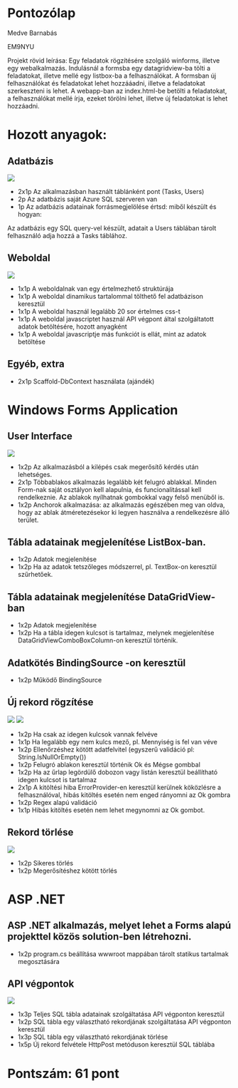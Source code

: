 # Pontozólap

Medve Barnabás

EM9NYU

Projekt rövid leírása:
Egy feladatok rögzítésére szolgáló winforms, illetve egy webalkalmazás. Indulásnál a formsba egy datagridview-ba tölti a feladatokat, illetve mellé egy listbox-ba a felhasználókat. A formsban új felhasználókat és feladatokat lehet hozzááadni, illetve a feladatokat szerkeszteni is lehet. A webapp-ban az index.html-be betölti a feladatokat, a felhasználókat mellé írja, ezeket törölni lehet, illetve új feladatokat is lehet hozzáadni.


# Hozott anyagok:
## Adatbázis
![](https://github.com/barnass1/Pontozo/blob/main/Kepek/Screenshot%202024-12-14%20at%2019.00.30.png)
- 2x1p Az alkalmazásban használt táblánként pont (Tasks, Users)
- 2p Az adatbázis saját Azure SQL szerveren van
- 1p Az adatbázis adatainak forrásmegjelölése értsd: miből készült és hogyan:

Az adatbázis egy SQL query-vel készült, adatait a Users táblában tárolt felhasználó adja hozzá a Tasks táblához.

## Weboldal
![](https://github.com/barnass1/Pontozo/blob/main/Kepek/Screenshot%202024-12-14%20at%2020.26.51.png)
- 1x1p A weboldalnak van egy értelmezhető struktúrája
- 1x1p A weboldal dinamikus tartalommal tölthető fel adatbázison keresztül
- 1x1p A weboldal használ legalább 20 sor értelmes css-t
- 1x1p A weboldal javascriptet használ API végpont által szolgáltatott adatok betöltésére, hozott anyagként
- 1x1p A weboldal javascriptje más funkciót is ellát, mint az adatok betöltése

## Egyéb, extra
- 2x1p Scaffold-DbContext használata (ajándék)

# Windows Forms Application
## User Interface
![](https://github.com/barnass1/Pontozo/blob/main/Kepek/Screenshot%202024-12-14%20at%2020.21.25.png)
- 1x2p Az alkalmazásból a kilépés csak megerősítő kérdés után lehetséges.
- 2x1p Többablakos alkalmazás legalább két felugró ablakkal. Minden Form-nak saját osztályon kell alapulnia, és funcionalitással kell rendelkeznie. Az ablakok nyílhatnak gombokkal vagy felső menüből is.
- 1x2p Anchorok alkalmazása: az alkalmazás egészében meg van oldva, hogy az ablak átméretezésekor ki legyen használva a rendelkezésre álló terület.

## Tábla adatainak megjelenítése ListBox-ban.
- 1x2p Adatok megjelenítése
- 1x2p Ha az adatok tetszőleges módszerrel, pl. TextBox-on keresztül szűrhetőek.

## Tábla adatainak megjelenítése DataGridView-ban
- 1x2p Adatok megjelenítése
- 1x2p Ha a tábla idegen kulcsot is tartalmaz, melynek megjelenítése DataGridViewComboBoxColumn-on keresztül történik.

## Adatkötés BindingSource -on keresztül
- 1x2p Működő BindingSource

## Új rekord rögzítése
![](https://github.com/barnass1/Pontozo/blob/main/Kepek/Screenshot%202024-12-14%20at%2020.25.37.png)
![](https://github.com/barnass1/Pontozo/blob/main/Kepek/Screenshot%202024-12-14%20at%2020.25.29.png)
- 1x2p Ha csak az idegen kulcsok vannak felvéve
- 1x1p Ha legalább egy nem kulcs mező, pl. Mennyiség is fel van véve
- 1x2p Ellenőrzéshez kötött adatfelvitel (egyszerű validáció pl: String.IsNullOrEmpty())
- 1x2p Felugró ablakon keresztül történik Ok és Mégse gombbal
- 1x2p Ha az űrlap legördülő dobozon vagy listán keresztül beállítható idegen kulcsot is tartalmaz
- 2x1p A kitöltési hiba ErrorProvider-en keresztül kerülnek köközlésre a felhasználóval, hibás kitöltés esetén nem enged rányomni az Ok gombra
- 1x2p Regex alapú validáció
- 1x1p Hibás kitöltés esetén nem lehet megynomni az Ok gombot.
  
## Rekord törlése
![](https://github.com/barnass1/Pontozo/blob/main/Kepek/Screenshot%202024-12-14%20at%2020.25.44.png)
- 1x2p Sikeres törlés
- 1x2p Megerősítéshez kötött törlés

# ASP .NET
## ASP .NET alkalmazás, melyet lehet a Forms alapú projekttel közös solution-ben létrehozni.
- 1x2p program.cs beállítása wwwroot mappában tárolt statikus tartalmak megosztására
  
## API végpontok
![](https://github.com/barnass1/Pontozo/blob/main/Kepek/Screenshot%202024-12-14%20at%2020.26.41.png)
- 1x3p Teljes SQL tábla adatainak szolgáltatása API végponton keresztül
- 1x2p SQL tábla egy választható rekordjának szolgáltatása API végponton keresztül
- 1x3p SQL tábla egy választható rekordjának törlése
- 1x5p Új rekord felvétele HttpPost metóduson keresztül SQL táblába

# Pontszám: 61 pont
